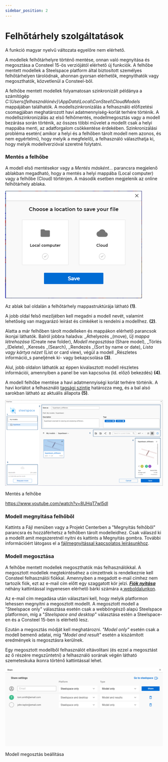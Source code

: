 ```yaml
---
sidebar_position: 2
---
```

# Felhőtárhely szolgáltatások

<!-- wp:paragraph -->

A funkció magyar nyelvű változata egyelőre nem elérhető.

<!-- /wp:paragraph -->

<!-- wp:paragraph -->

A modellek felhőtárhelyre történő mentése, onnan való megnyitása és megosztása a Consteel 15-ös verziójától elérhető új funkciók. A felhőbe mentett modellek a Steelspace platform által biztosított személyes felhőtárhelyen tárolódnak, ahonnan gyorsan elérhetők, megnyithatók vagy megoszthatók, közvetlenül a Consteel-ből.

<!-- /wp:paragraph -->

<!-- wp:paragraph -->

A felhőbe mentett modellek folyamatosan szinkronizált példánya a számítógép _C:\\Users{felhasználónév}\\AppData\\Local\\ConSteel\\CloudModels_ mappájában találhatók. A modellszinkronizálás a felhasználó előfizetési csomagjában meghatározott havi adatmennyiség-korlát terhére történik. A modellszinkronizálás az első felhőmentés, modellmegosztás vagy a modell bezárása során történik, az összes többi művelet a modellt csak a helyi mappába menti, az adatforgalom csökkentése érdekében. Szinkronizálási probléma esetén( amikor a helyi és a felhőben tárolt modell nem azonos, és nem egyértelmű, hogy melyik a megfelelő), a felhasználó választhatja ki, hogy melyik modellverzióval szeretné folytatni.

<!-- /wp:paragraph -->

<!-- wp:heading {"level":3} -->

### Mentés a felhőbe

<!-- /wp:heading -->

<!-- wp:paragraph -->

A modell első mentésekor vagy a _Mentés másként..._ parancsra megjelenő ablakban megadható, hogy a mentés a helyi mappába (Local computer) vagy a felhőbe (Cloud) történjen. A második esetben megjelenik az online felhőtárhely ablaka.

<!-- /wp:paragraph -->

<!-- wp:image {"align":"right","id":27768,"width":328,"height":257,"sizeSlug":"full","linkDestination":"none"} -->

![](./img/wp-content-uploads-2021-11-Save_as_cloud-local.png)

<!-- /wp:image -->

<!-- wp:paragraph -->

Az ablak bal oldalán a felhőtárhely mappastruktúrája látható **(1)**.

<!-- /wp:paragraph -->

<!-- wp:paragraph -->

A jobb oldal felső mezőjében kell megadni a modell nevét, valamint lehetőség van magyarázó leírást és címkéket is rendelni a modellhez. **(2)**.

<!-- /wp:paragraph -->

<!-- wp:paragraph -->

Alatta a már felhőben tárolt modelleken és mappákon elérhető parancsok ikonjai láthatók. Balról jobbra haladva: _Áthelyezés _(move), _Új mappa létrehozása_ (Create new folder), _Modell megosztása_ (Share model), _Törlés _(Delete), _Keresés _(Search), _Rendezés _(Sort by name or date), _Lista vagy kártya nézet_ (List or card view), végül a modell \_Részletes információ_s paneljének ki- vagy bekapcsolása **(3)**.

<!-- /wp:paragraph -->

<!-- wp:paragraph -->

Alul, jobb oldalon láthatók az éppen kiválasztott modell részletes információi, amennyiben a panel be van kapcsolva (ld. előző bekezdés) **(4)**.

<!-- /wp:paragraph -->

<!-- wp:paragraph -->

A modell felhőbe mentése a havi adatmennyiségi korlát terhére történik. A havi korlátot a felhasználó [tagsági szintje](https://consteelsoftware.com/hu/termekek/ajanlatok-csomagok/#ccm) határozza meg, és a bal alsó sarokban látható az aktuális állapota **(5)**.

<!-- /wp:paragraph -->

<!-- wp:image {"align":"center","id":28251,"width":720,"height":390,"sizeSlug":"large","linkDestination":"none"} -->

![](./img/wp-content-uploads-2021-11-Cloud_save_dialog_numbered-1024x555.png)

Mentés a felhőbe

<!-- /wp:image -->

<!-- wp:html -->

https://www.youtube.com/watch?v=8UHqT7wl5dI

<!-- /wp:html -->

<!-- wp:heading {"level":3} -->

### Modell megnyitása felhőből

<!-- /wp:heading -->

<!-- wp:paragraph -->

Kattints a Fájl menüben vagy a Projekt Centerben a "Megnyitás felhőből" parancsra és hozzáférhetsz a felhőben tárolt modelleidhez. Csak válaszd ki a modellt amit megszeretnél nyitni és kattints a Megnyitás gombra. További információért látogass el a [fájlmegnyitással kapcsolatos leírásunkhoz](https://consteelsoftware.com/manual/general-description/installing-and-running-the-software/#cloudopen).

<!-- /wp:paragraph -->

<!-- wp:heading {"level":3} -->

### Modell megosztása

<!-- /wp:heading -->

<!-- wp:paragraph -->

A felhőbe mentett modellek megoszthatók más felhasználókkal. A megosztott modellek megtekintéséhez a címzettnek is rendelkeznie kell Consteel felhasználói fiókkal. Amennyiben a megadott e-mail címhez nem tartozik fiók, ezt az e-mail cím előtt egy szaggatott kör jelzi. **_[Fiók nyitása](/manual/altalanos-ismertetes/a-szoftver-telepitese-es-futtatasa/#A-regisztráció-menete)_** néhány kattintással ingyenesen elérhető bárki számára a[ weboldalunkon](https://consteelsoftware.com/hu/).

<!-- /wp:paragraph -->

<!-- wp:paragraph -->

Az e-mail cím megadása után választani kell, hogy melyik platformon lehessen megnyitni a megosztott modellt. A megosztott modell a "Steelspace only" választása esetén csak a webböngésző alapú Steelspace platformon, míg a "_Steelspace and desktop_" választása estén a Steelspace-en és a Consteel 15-ben is elérhető lesz.

<!-- /wp:paragraph -->

<!-- wp:paragraph -->

Ezután a megosztás módját kell meghatározni. _"Model only"_ esetén csak a modell bemenő adatai, míg _"Model and result"_ esetén a kiszámított eredmények is megosztásra kerülnek.

<!-- /wp:paragraph -->

<!-- wp:paragraph -->

Egy megosztott modellből felhasználót eltávolítani (és ezzel a megosztást az ő részére megszüntetni) a felhasználó sorának végén látható szemeteskuka ikonra történő kattintással lehet.

<!-- /wp:paragraph -->

<!-- wp:image {"align":"center","id":28245,"width":768,"height":383,"sizeSlug":"large","linkDestination":"none"} -->

![](./img/wp-content-uploads-2021-11-cloud_share_dialog-1024x511.png)

Modell megosztás beállítása

<!-- /wp:image -->
